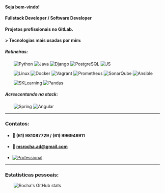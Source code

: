 #### Seja bem-vindo!
#### Fullstack Developer / Software Developer
#### Projetos profissionais no GitLab.

#### > Tecnologias mais usadas por mim:
##### Rotineiras:


&emsp;&emsp;<img alingn="center" alt="Python" src="https://img.shields.io/badge/Python-3776AB?style=for-the-badge&logo=python&logoColor=white"/>
<img alingn="center" alt="Java" src="https://img.shields.io/badge/java-black?style=for-the-badge&logo=openjdk&logoColor=white"/>
<img alingn="center" alt="Django" src="https://img.shields.io/badge/Django-092E20?style=for-the-badge&logo=django&logoColor=white"/>
<img alingn="center" alt="PostgreSQL" src="https://img.shields.io/badge/PostgreSQL-316192?style=for-the-badge&logo=postgresql&logoColor=white"/>
<img alingn="center" alt="JS" src="https://img.shields.io/badge/javascript-%23323330.svg?style=for-the-badge&logo=javascript&logoColor=%23F7DF1E"/>


&emsp;&emsp;<img alingn="center" alt="Linux" src="https://img.shields.io/badge/Linux-%23150458.svg?style=for-the-badge&logo=linux&logoColor=white"/>
<img alingn="center" alt="Docker" src="https://img.shields.io/badge/docker-%230db7ed.svg?style=for-the-badge&logo=docker&logoColor=white"/>
<img alingn="center" alt="Vagrant" src="https://img.shields.io/badge/vagrant-%231563FF.svg?style=for-the-badge&logo=vagrant&logoColor=white"/>
<img alingn="center" alt="Prometheus" src="https://img.shields.io/badge/Prometheus-E6522C?style=for-the-badge&logo=Prometheus&logoColor=white"/>
<img alingn="center" alt="SonarQube" src="https://img.shields.io/badge/SonarQube-black?style=for-the-badge&logo=sonarqube&logoColor=4E9BCD"/>
<img alingn="center" alt="Ansible" src="https://img.shields.io/badge/ansible-%231A1918.svg?style=for-the-badge&logo=ansible&logoColor=white"/>


&emsp;&emsp;<img alingn="center" alt="SKLearning" src="https://img.shields.io/badge/scikit--learn-092E20?style=for-the-badge&logo=scikit-learn&logoColor=white"/>
<img alingn="center" alt="Pandas" src="https://img.shields.io/badge/pandas-%23150458.svg?style=for-the-badge&logo=pandas&logoColor=white"/>

##### Acrescentando na stack:
&emsp;&emsp;<img alt="Spring" src="https://img.shields.io/badge/spring-%236DB33F.svg?style=for-the-badge&logo=spring&logoColor=white"/>
<img alingn="center" alt="Angular" src="https://img.shields.io/badge/angular-%23DD0031.svg?style=for-the-badge&logo=angular&logoColor=white"/>




</div>

----

### Contatos:
* #### 📱 (61) 981087729 / (61) 996949911

* #### 📨 msrocha.ad@gmail.com

* [![Professional](https://img.shields.io/badge/LinkedIn-0077B5?style=for-the-badge&logo=linkedin&logoColor=white)](https://www.linkedin.com/in/mateus-rocha-617095169/)


----

### Estatísticas pessoais:

&emsp;&emsp;![Rocha's GitHub stats](https://github-readme-stats.vercel.app/api?username=rochams&show_icons=true&theme=dark)

